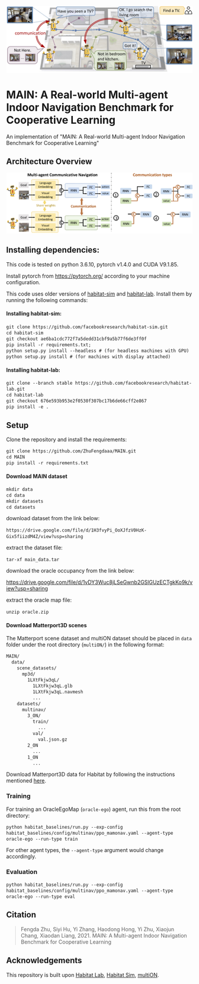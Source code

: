 ![overview](./assets/overview.jpg)

# MAIN: A Real-world Multi-agent Indoor Navigation Benchmark for Cooperative Learning

An implementation of "MAIN: A Real-world Multi-agent Indoor Navigation Benchmark for Cooperative Learning"

<!-- ![](docs/main_visualization.gif) -->

## Architecture Overview

![](assets/framework_v2.jpg)


## Installing dependencies:

This code is tested on python 3.6.10, pytorch v1.4.0 and CUDA V9.1.85.

Install pytorch from https://pytorch.org/ according to your machine configuration.

This code uses older versions of [habitat-sim](https://github.com/facebookresearch/habitat-sim) and [habitat-lab](https://github.com/facebookresearch/habitat-lab). Install them by running the following commands:

#### Installing habitat-sim:

```
git clone https://github.com/facebookresearch/habitat-sim.git
cd habitat-sim 
git checkout ae6ba1cdc772f7a5dedd31cbf9a5b77f6de3ff0f
pip install -r requirements.txt; 
python setup.py install --headless # (for headless machines with GPU)
python setup.py install # (for machines with display attached)
```

#### Installing habitat-lab:
```
git clone --branch stable https://github.com/facebookresearch/habitat-lab.git
cd habitat-lab
git checkout 676e593b953e2f0530f307bc17b6de66cff2e867
pip install -e .
```

<!-- We know that roadblocks can come up while installing Habitat, we are here to help! For installation issues in habitat, feel free to raise an issue in this repository, or in the corresponding habitat repository. -->

## Setup
Clone the repository and install the requirements:

```
git clone https://github.com/ZhuFengdaaa/MAIN.git
cd MAIN
pip install -r requirements.txt
```

#### Download MAIN dataset

```
mkdir data
cd data
mkdir datasets
cd datasets
```

download dataset from the link below: 

`https://drive.google.com/file/d/1H3fvyPi_OoXJfzV0HzK-Gix5fiizdM4Z/view?usp=sharing`

extract the dataset file: 

`tar-xf main_data.tar`

download the oracle occupancy from the link below: 

https://drive.google.com/file/d/1vDY3Wuc8jLSeGwnb2GSlGUzECTgkKo9k/view?usp=sharing

extract the oracle map file: 

`unzip oracle.zip`

#### Download Matterport3D scenes

The Matterport scene dataset and multiON dataset should be placed in `data` folder under the root directory (`multiON/`) in the following format:

```
MAIN/
  data/
    scene_datasets/
      mp3d/
        1LXtFkjw3qL/
          1LXtFkjw3qL.glb
          1LXtFkjw3qL.navmesh
          ...
    datasets/
      multinav/
        3_ON/
          train/
            ...
          val/
            val.json.gz
        2_ON
          ...
        1_ON
          ...
```				

Download Matterport3D data for Habitat by following the instructions mentioned [here](https://github.com/facebookresearch/habitat-api#data).

### Training

For training an OracleEgoMap (`oracle-ego`) agent, run this from the root directory: 

```
python habitat_baselines/run.py --exp-config habitat_baselines/config/multinav/ppo_mamonav.yaml --agent-type oracle-ego --run-type train
```
For other agent types, the `--agent-type` argument would change accordingly. 

### Evaluation

```
python habitat_baselines/run.py --exp-config habitat_baselines/config/multinav/ppo_mamonav.yaml --agent-type oracle-ego --run-type eval
```


## Citation
> Fengda Zhu, Siyi Hu, Yi Zhang, Haodong Hong, Yi Zhu, Xiaojun Chang, Xiaodan Liang, 2021. MAIN: A Multi-agent Indoor Navigation Benchmark for Cooperative Learning 

## Acknowledgements
This repository is built upon [Habitat Lab](https://github.com/facebookresearch/habitat-lab), [Habitat Sim](https://github.com/facebookresearch/habitat-lab), [multiON](https://github.com/saimwani/multiON).
